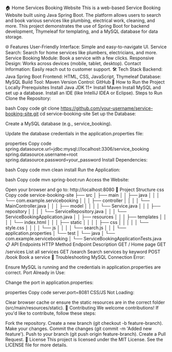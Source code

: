 🏠 Home Services Booking Website
This is a web-based Service Booking Website built using Java Spring Boot. The platform allows users to search and book various services like plumbing, electrical work, cleaning, and more. This project demonstrates the use of Spring Boot for backend development, Thymeleaf for templating, and a MySQL database for data storage.

🌐 Features
User-Friendly Interface: Simple and easy-to-navigate UI.
Service Search: Search for home services like plumbers, electricians, and more.
Service Booking Module: Book a service with a few clicks.
Responsive Design: Works across devices (mobile, tablet, desktop).
Contact Information: Easily reach out to customer support.
🛠️ Tech Stack
Backend: Java Spring Boot
Frontend: HTML, CSS, JavaScript, Thymeleaf
Database: MySQL
Build Tool: Maven
Version Control: GitHub
🚀 How to Run the Project Locally
Prerequisites
Install Java JDK 11+
Install Maven
Install MySQL and set up a database.
Install an IDE (like IntelliJ IDEA or Eclipse).
Steps to Run
Clone the Repository:

bash
Copy code
git clone https://github.com/your-username/service-booking-site.git
cd service-booking-site
Set up the Database:

Create a MySQL database (e.g., service_booking).

Update the database credentials in the application.properties file:

properties
Copy code
spring.datasource.url=jdbc:mysql://localhost:3306/service_booking
spring.datasource.username=root
spring.datasource.password=your_password
Install Dependencies:

bash
Copy code
mvn clean install
Run the Application:

bash
Copy code
mvn spring-boot:run
Access the Website:

Open your browser and go to: http://localhost:8080
📂 Project Structure
css
Copy code
service-booking-site
├── src
│   ├── main
│   │   ├── java
│   │   │   └── com.example.servicebooking
│   │   │       ├── controller
│   │   │       │   └── MainController.java
│   │   │       ├── model
│   │   │       │   └── Service.java
│   │   │       ├── repository
│   │   │       │   └── ServiceRepository.java
│   │   │       └── ServiceBookingApplication.java
│   │   ├── resources
│   │   │   ├── templates
│   │   │   │   └── index.html
│   │   │   ├── static
│   │   │   │   ├── css
│   │   │   │   │   └── style.css
│   │   │   │   └── js
│   │   │   │       └── search.js
│   │   │   └── application.properties
│   └── test
│       └── java
│           └── com.example.servicebooking
│               └── ServiceBookingApplicationTests.java
📋 API Endpoints
HTTP Method	Endpoint	Description
GET	/	Home page
GET	/services	List all services
GET	/search	Search services by keyword
POST	/book	Book a service
🔧 Troubleshooting
MySQL Connection Error:

Ensure MySQL is running and the credentials in application.properties are correct.
Port Already in Use:

Change the port in application.properties:

properties
Copy code
server.port=8081
CSS/JS Not Loading:

Clear browser cache or ensure the static resources are in the correct folder (src/main/resources/static).
🤝 Contributing
We welcome contributions! If you'd like to contribute, follow these steps:

Fork the repository.
Create a new branch (git checkout -b feature-branch).
Make your changes.
Commit the changes (git commit -m 'Added new feature').
Push to your branch (git push origin feature-branch).
Create a Pull Request.
📄 License
This project is licensed under the MIT License. See the LICENSE file for more details.
